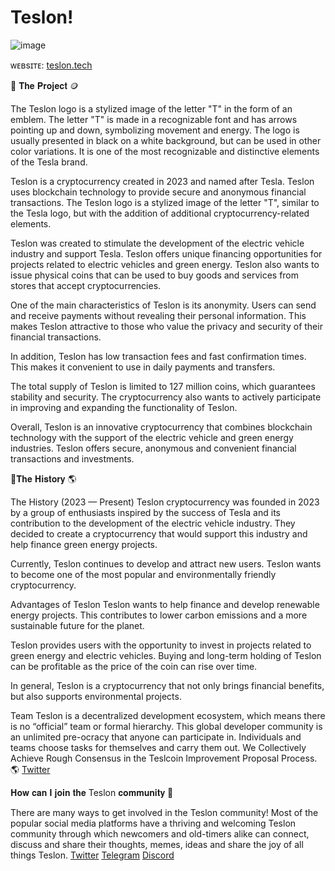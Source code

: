 # Teslon!

![image](https://github.com/Teslonnet/Teslon/assets/142211890/dba99ea2-52dd-4be5-aede-424dbb08a451)





ᴡᴇʙsɪᴛᴇ: [teslon.tech](https://teslon.tech)


 🔗 𝐓𝐡𝐞 𝐏𝐫𝐨𝐣𝐞𝐜𝐭 🪙


The Teslon logo is a stylized image of the letter "T" in the form of an emblem. The letter "T" is made in a recognizable font and has arrows pointing up and down, symbolizing movement and energy. The logo is usually presented in black on a white background, but can be used in other color variations. It is one of the most recognizable and distinctive elements of the Tesla brand.

Teslon is a cryptocurrency created in 2023 and named after Tesla. Teslon uses blockchain technology to provide secure and anonymous financial transactions. The Teslon logo is a stylized image of the letter "T", similar to the Tesla logo, but with the addition of additional cryptocurrency-related elements.

Teslon was created to stimulate the development of the electric vehicle industry and support Tesla. Teslon offers unique financing opportunities for projects related to electric vehicles and green energy. Teslon also wants to issue physical coins that can be used to buy goods and services from stores that accept cryptocurrencies.

One of the main characteristics of Teslon is its anonymity. Users can send and receive payments without revealing their personal information. This makes Teslon attractive to those who value the privacy and security of their financial transactions.

In addition, Teslon has low transaction fees and fast confirmation times. This makes it convenient to use in daily payments and transfers.

The total supply of Teslon is limited to 127 million coins, which guarantees stability and security. The cryptocurrency also wants to actively participate in improving and expanding the functionality of Teslon.

Overall, Teslon is an innovative cryptocurrency that combines blockchain technology with the support of the electric vehicle and green energy industries. Teslon offers secure, anonymous and convenient financial transactions and investments.

🔗𝐓𝐡𝐞 𝐇𝐢𝐬𝐭𝐨𝐫𝐲 🌎

The History (2023 — Present)
Teslon cryptocurrency was founded in 2023 by a group of enthusiasts inspired by the success of Tesla and its contribution to the development of the electric vehicle industry. They decided to create a cryptocurrency that would support this industry and help finance green energy projects.

Currently, Teslon continues to develop and attract new users. Teslon wants to become one of the most popular and environmentally friendly cryptocurrency.

Advantages of Teslon
Teslon wants to help finance and develop renewable energy projects. This contributes to lower carbon emissions and a more sustainable future for the planet.

Teslon provides users with the opportunity to invest in projects related to green energy and electric vehicles. Buying and long-term holding of Teslon can be profitable as the price of the coin can rise over time.

In general, Teslon is a cryptocurrency that not only brings financial benefits, but also supports environmental projects.


Team
Teslon is a decentralized development ecosystem, which means there is no “official” team or formal hierarchy. This global developer community is an unlimited pre-ocracy that anyone can participate in. Individuals and teams choose tasks for themselves and carry them out. We Collectively Achieve Rough Consensus in the Teslcoin Improvement Proposal Process. 🌎 [Twitter](https://twitter.com/Teslonnet?t=GW96tSvIKyWb3Vca8NxW-w&s=09)

𝐇𝐨𝐰 𝐜𝐚𝐧 𝐈 𝐣𝐨𝐢𝐧 𝐭𝐡𝐞 Teslon 𝐜𝐨𝐦𝐦𝐮𝐧𝐢𝐭𝐲 👥

There are many ways to get involved in the Teslon community! Most of the popular social media platforms have a thriving and welcoming Teslon community through which newcomers and old-timers alike can connect, discuss and share their thoughts, memes, ideas and share the joy of all things Teslon. [Twitter](https://twitter.com/Teslonnet?t=GW96tSvIKyWb3Vca8NxW-w&s=09)  [Telegram](https://t.me/teslontech)  [Discord](https://discord.gg/nTTbQhVY)

